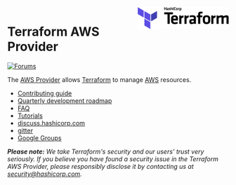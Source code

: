 <!-- markdownlint-disable first-line-h1 no-inline-html -->
<a href="https://terraform.io">
    <img src=".github_original/terraform_logo.svg" alt="Terraform logo" title="Terraform" align="right" height="50" />
</a>

# Terraform AWS Provider

[![Forums][discuss-badge]][discuss]

[discuss-badge]: https://img.shields.io/badge/discuss-terraform--aws-623CE4.svg?style=flat
[discuss]: https://discuss.hashicorp.com/c/terraform-providers/tf-aws/

The [AWS Provider](https://registry.terraform.io/providers/hashicorp/aws/latest/docs) allows [Terraform](https://terraform.io) to manage [AWS](https://aws.amazon.com) resources.

- [Contributing guide](https://hashicorp.github.io/terraform-provider-aws/)
- [Quarterly development roadmap](ROADMAP.md)
- [FAQ](https://hashicorp.github.io/terraform-provider-aws/faq/)
- [Tutorials](https://learn.hashicorp.com/collections/terraform/aws-get-started)
- [discuss.hashicorp.com](https://discuss.hashicorp.com/c/terraform-providers/tf-aws/)
- [gitter](https://gitter.im/hashicorp-terraform/Lobby)
- [Google Groups](http://groups.google.com/group/terraform-tool)

_**Please note:** We take Terraform's security and our users' trust very seriously. If you believe you have found a security issue in the Terraform AWS Provider, please responsibly disclose it by contacting us at security@hashicorp.com._
